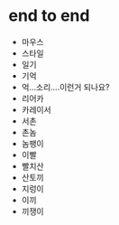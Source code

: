 # end to end

- 마우스
- 스타일
- 일기
- 기억
- 억...소리....이런거 되나요?
- 리어카
- 카레이서
- 서촌
- 촌놈
- 놈팽이
- 이빨
- 빨치산
- 산토끼
- 지렁이
- 이끼
- 끼쟁이